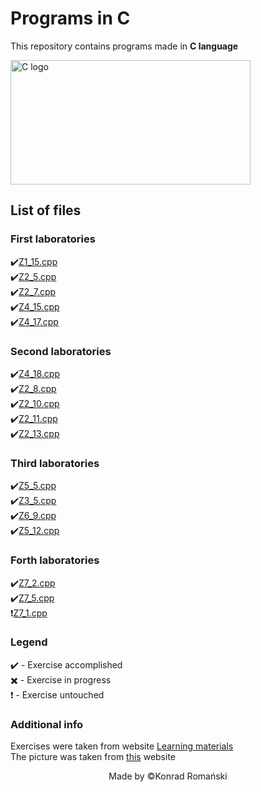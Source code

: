 # Programs in C
This repository contains programs made in **C language**

<img src="https://online.crbtech.in/wp-content/uploads/2019/03/C-programming-768x398.png" alt="C logo" width="384" height="199" alt="C Programming image" title="Image of C programming">

## List of files
### First laboratories
:heavy_check_mark:[Z1_15.cpp](https://github.com/TheSoulsHunter/Programs_in_C/blob/master/Programs_in_C/Z1_15.cpp)\
:heavy_check_mark:[Z2_5.cpp](https://github.com/TheSoulsHunter/Programs_in_C/blob/master/Programs_in_C/Z2_5.cpp)\
:heavy_check_mark:[Z2_7.cpp](https://github.com/TheSoulsHunter/Programs_in_C/blob/master/Programs_in_C/Z2_7.cpp)\
:heavy_check_mark:[Z4_15.cpp](https://github.com/TheSoulsHunter/Programs_in_C/blob/master/Programs_in_C/Z4_15.cpp)\
:heavy_check_mark:[Z4_17.cpp](https://github.com/TheSoulsHunter/Programs_in_C/blob/master/Programs_in_C/Z4_17.cpp)

### Second laboratories
:heavy_check_mark:[Z4_18.cpp](https://github.com/TheSoulsHunter/Programs_in_C/blob/master/Programs_in_C/Z4_18.cpp)\
:heavy_check_mark:[Z2_8.cpp](https://github.com/TheSoulsHunter/Programs_in_C/blob/master/Programs_in_C/Z2_8.cpp)\
:heavy_check_mark:[Z2_10.cpp](https://github.com/TheSoulsHunter/Programs_in_C/blob/master/Programs_in_C/Z2_10.cpp)\
:heavy_check_mark:[Z2_11.cpp](https://github.com/TheSoulsHunter/Programs_in_C/blob/master/Programs_in_C/Z2_11.cpp)\
:heavy_check_mark:[Z2_13.cpp](https://github.com/TheSoulsHunter/Programs_in_C/blob/master/Programs_in_C/Z2_13.cpp)

### Third laboratories
:heavy_check_mark:[Z5_5.cpp](https://github.com/TheSoulsHunter/Programs_in_C/blob/master/Programs_in_C/Z5_5.cpp)\
:heavy_check_mark:[Z3_5.cpp](https://github.com/TheSoulsHunter/Programs_in_C/blob/master/Programs_in_C/Z3_5.cpp)\
:heavy_check_mark:[Z6_9.cpp](https://github.com/TheSoulsHunter/Programs_in_C/blob/master/Programs_in_C/Z6_9.cpp)\
:heavy_check_mark:[Z5_12.cpp](https://github.com/TheSoulsHunter/Programs_in_C/blob/master/Programs_in_C/Z5_12.cpp)

### Forth laboratories
:heavy_check_mark:[Z7_2.cpp](https://github.com/TheSoulsHunter/Programs_in_C/blob/master/Programs_in_C/Z7_2.cpp)\
:heavy_check_mark:[Z7_5.cpp](https://github.com/TheSoulsHunter/Programs_in_C/blob/master/Programs_in_C/Z7_5.cpp)\
:heavy_exclamation_mark:[Z7_1.cpp](https://github.com/TheSoulsHunter/Programs_in_C/blob/master/Programs_in_C/Z7_1.cpp)

### Legend
:heavy_check_mark: - Exercise accomplished\
:heavy_multiplication_x: - Exercise in progress\
:heavy_exclamation_mark: - Exercise untouched

### Additional info
Exercises were taken from website [Learning materials](http://www.cs.put.poznan.pl/jkniat/MatDydakt.html)\
The picture was taken from [this](https://online.crbtech.in/wp-content/uploads/2019/03/C-programming-768x398.png) website 

<p align="center">Made by ©Konrad Romański</p>
